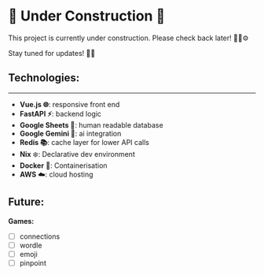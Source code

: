 # 🚧 Under Construction 🚧

This project is currently under construction. Please check back later! 👷‍♂️⚙️

Stay tuned for updates! 🔧🔨




## Technologies:
___
- **Vue.js 🌐**:  responsive front end
- **FastAPI ⚡**: backend logic
- **Google Sheets 📝**: human readable database
- **Google Gemini 🤖**: ai integration
- **Redis 📚**: cache layer for lower API calls
- **Nix** ❄️: Declarative dev environment
- **Docker** 🐳: Containerisation
- **AWS** ☁️: cloud hosting

## Future:
**Games:**
- [ ] connections
- [ ] wordle
- [ ] emoji
- [ ] pinpoint
